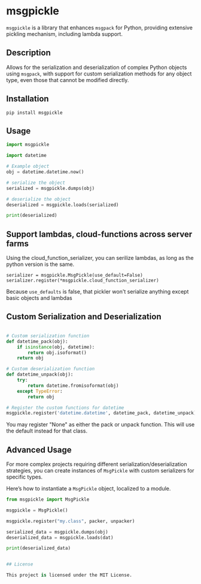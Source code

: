 # msgpickle

`msgpickle` is a library that enhances `msgpack` for Python, providing extensive pickling mechanism, including lambda support.

## Description

Allows for the serialization and deserialization of complex Python objects using `msgpack`, with support for custom serialization methods for any object type, even those that cannot be modified directly.

## Installation


```
pip install msgpickle
```


## Usage

```python
import msgpickle

import datetime

# Example object
obj = datetime.datetime.now()

# serialize the object
serialized = msgpickle.dumps(obj)

# deserialize the object
deserialized = msgpickle.loads(serialized)

print(deserialized)
```

## Support lambdas, cloud-functions across server farms

Using the cloud_function_serializer, you can serilize lambdas, as long as the python version is the same.

```
serializer = msgpickle.MsgPickle(use_default=False)
serializer.register(*msgpickle.cloud_function_serializer)
```

Because `use_defaults` is false, that pickler won't serialize anything
except basic objects and lambdas

## Custom Serialization and Deserialization

```python

# Custom serialization function
def datetime_pack(obj):
    if isinstance(obj, datetime):
        return obj.isoformat()
    return obj

# Custom deserialization function
def datetime_unpack(obj):
    try:
        return datetime.fromisoformat(obj)
    except TypeError:
        return obj

# Register the custom functions for datetime
msgpickle.register('datetime.datetime', datetime_pack, datetime_unpack)
```

You may register "None" as either the pack or unpack function.   This will use the default instead for that class.

## Advanced Usage

For more complex projects requiring different serialization/deserialization strategies, you can create instances of `MsgPickle` with custom serializers for specific types.

Here’s how to instantiate a `MsgPickle` object, localized to a module.

```python
from msgpickle import MsgPickle

msgpickle = MsgPickle()

msgpickle.register("my.class", packer, unpacker)

serialized_data = msgpickle.dumps(obj)
deserialized_data = msgpickle.loads(dat)

print(deserialized_data)


## License

This project is licensed under the MIT License.
